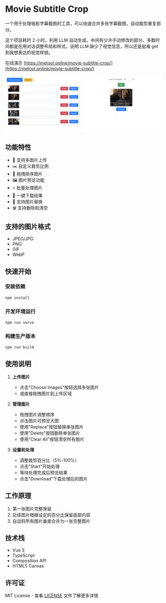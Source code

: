 # Movie Subtitle Crop

一个用于处理电影字幕截图的工具，可以快速合并多张字幕截图，自动裁剪重复部分。

这个项目耗时 2 小时，利用 LLM 自动生成，中间有少许手动修改的部分，多数时间都是在用对话调整布局和样式，说明 LLM 缺少了视觉信息，所以还是挺难 get 到我想表达的视觉样貌。


在线演示 [https://metool.online/movie-subtitle-crop/](https://metool.online/movie-subtitle-crop/)

![demo](/demo/demo.png)

## 功能特性

- 📸 支持多图片上传
- ✂️ 自定义裁剪比例
- 🔄 拖拽排序图片
- 🖼️ 图片预览功能
- ⚡ 批量处理图片
- 💾 一键下载结果
- 🎯 支持图片替换
- 🗑️ 支持删除和清空

## 支持的图片格式

- JPEG/JPG
- PNG
- GIF
- WebP

## 快速开始

### 安装依赖

```bash
npm install
```

### 开发环境运行

```bash
npm run serve
```

### 构建生产版本

```bash
npm run build
```

## 使用说明

1. **上传图片**
   - 点击"Choose Images"按钮选择多张图片
   - 或直接拖拽图片到上传区域

2. **管理图片**
   - 拖拽图片调整顺序
   - 点击图片可预览大图
   - 使用"Replace"按钮替换单张图片
   - 使用"Delete"按钮删除单张图片
   - 使用"Clear All"按钮清空所有图片

3. **设置和处理**
   - 调整裁剪百分比（5%-100%）
   - 点击"Start"开始处理
   - 等待处理完成后预览结果
   - 点击"Download"下载处理后的图片

## 工作原理

1. 第一张图片完整保留
2. 后续图片根据设定的百分比保留底部内容
3. 自动将所有图片垂直合并为一张完整图片

## 技术栈

- Vue 3
- TypeScript
- Composition API
- HTML5 Canvas

## 许可证

MIT License - 查看 [LICENSE](LICENSE) 文件了解更多详情
